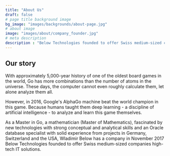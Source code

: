 ```yaml
---
title: "About Us"
draft: false
# page title background image
bg_image: "images/backgrounds/about-page.jpg"
# about image
image: "images/about/company_founder.jpg"
# meta description
description : "Below Technologies founded to offer Swiss medium-sized companies high-tech IT solutions"
---
```


## Our story

With approximately 5,000-year history of one of the oldest board games in the world, Go has more combinations than the number of atoms in the universe. These days, the computer cannot even roughly calculate them, let alone analyze them all.

However, in 2016, Google's AlphaGo machine beat the world champion in this game. Because humans taught them deep learning - a discipline of artificial intelligence - to analyze and learn this game themselves.

As a Master in Go, a mathematician (Master of Mathematics), fascinated by new technologies with strong conceptual and analytical skills and an Oracle database specialist with solid experience from projects in Germany, Switzerland and the USA, Wladimir Below has a company in November 2017 Below Technologies founded to offer Swiss medium-sized companies high-tech IT solutions.